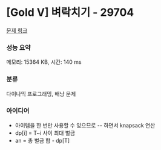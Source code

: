 # [Gold V] 벼락치기 - 29704 

[문제 링크](https://www.acmicpc.net/problem/29704) 

### 성능 요약

메모리: 15364 KB, 시간: 140 ms

### 분류

다이나믹 프로그래밍, 배낭 문제

### 아이디어

- 아이템을 한 번만 사용할 수 있으므로 -- 하면서 knapsack 연산
- dp[i] = T~i 사이 최대 벌금
- an = 총 벌금 합 - dp[T]
